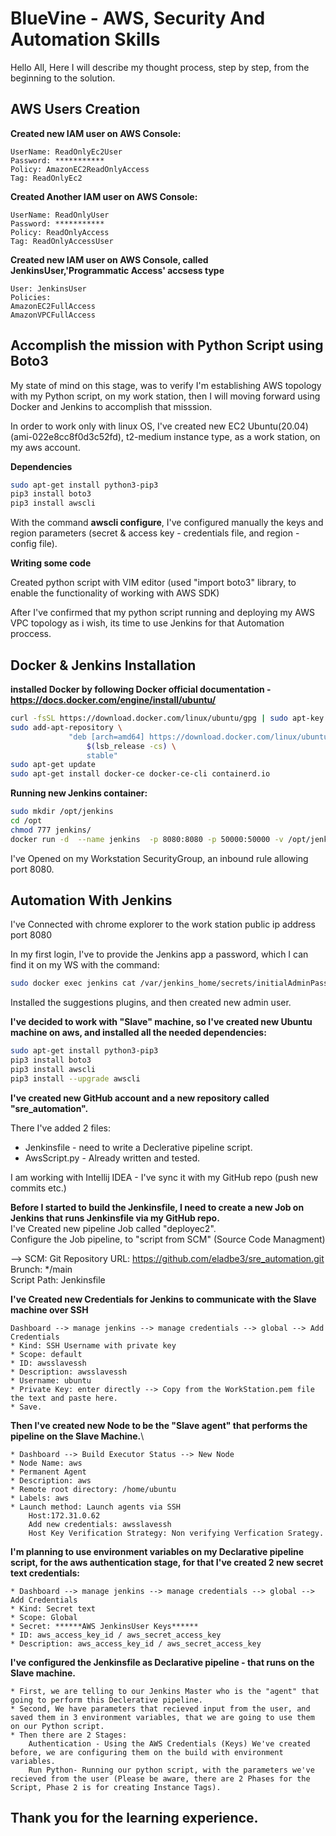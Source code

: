 # BlueVine - AWS, Security And Automation Skills
Hello All,
Here I will describe my thought process, step by step, from the beginning to the solution.


## AWS Users Creation
**Created new IAM user on AWS Console:**

    UserName: ReadOnlyEc2User
    Password: ***********
	Policy: AmazonEC2ReadOnlyAccess
	Tag: ReadOnlyEc2
**Created Another IAM user on AWS Console:**

    UserName: ReadOnlyUser
	Password: ***********
	Policy: ReadOnlyAccess
	Tag: ReadOnlyAccessUser

**Created new IAM user on AWS Console, called JenkinsUser,'Programmatic Access' accsess type**

    User: JenkinsUser
    Policies: 
    AmazonEC2FullAccess
    AmazonVPCFullAccess

## Accomplish the mission with Python Script using Boto3

My state of mind on this stage, was to verify I'm establishing AWS topology with my Python script, on my work station, then I will moving forward using Docker and Jenkins to accomplish that misssion.

In order to work only with linux OS, I've created new EC2 Ubuntu(20.04) (ami-022e8cc8f0d3c52fd), t2-medium instance type, as a work station, on my aws account.

**Dependencies**

```bash
sudo apt-get install python3-pip3
pip3 install boto3
pip3 install awscli
```
With the command **awscli configure**, I've configured manually the keys and region parameters (secret & access key - credentials file, and region -config file).

**Writing some code**

Created python script with VIM editor (used "import boto3" library, to enable the functionality of working with AWS SDK)

After I've confirmed that my python script running and deploying my AWS VPC topology as i wish, its time to use Jenkins for that Automation proccess.

## Docker & Jenkins Installation

**installed Docker by following Docker official documentation - https://docs.docker.com/engine/install/ubuntu/**

```bash
curl -fsSL https://download.docker.com/linux/ubuntu/gpg | sudo apt-key add -
sudo add-apt-repository \
 	         "deb [arch=amd64] https://download.docker.com/linux/ubuntu \
                 $(lsb_release -cs) \
                 stable"
sudo apt-get update
sudo apt-get install docker-ce docker-ce-cli containerd.io

```
**Running new Jenkins container:**

```bash
sudo mkdir /opt/jenkins
cd /opt
chmod 777 jenkins/
docker run -d  --name jenkins  -p 8080:8080 -p 50000:50000 -v /opt/jenkins:/var/jenkins_home jenkins/jenkins:lts
```
I've Opened on my Workstation SecurityGroup, an inbound rule allowing port 8080.

## Automation With Jenkins

I've Connected with chrome explorer to the work station public ip address port 8080

In my first login, I've to provide the Jenkins app a password, which I can find it on my WS with the command:
```bash
sudo docker exec jenkins cat /var/jenkins_home/secrets/initialAdminPassword
```

Installed the suggestions plugins, and then created new admin user.

**I've decided to work with "Slave" machine, so I've created new Ubuntu machine on aws, and installed all the needed dependencies:**
```bash
sudo apt-get install python3-pip3
pip3 install boto3
pip3 install awscli
pip3 install --upgrade awscli
```

**I've created new GitHub account and a new repository called "sre_automation".**

There I've added 2 files:
* Jenkinsfile - need to write a Declerative pipeline script.
* AwsScript.py - Already written and tested.

I am working with Intellij IDEA - I've sync it with my GitHub repo (push new commits etc.)

**Before I started to build the Jenkinsfile, I need to create a new Job on Jenkins that runs Jenkinsfile via my GitHub repo.**\
I've Created new pipeline Job called "deployec2".\
Configure the Job pipeline, to "script from SCM" (Source Code Managment)

--> SCM: Git
Repository URL: https://github.com/eladbe3/sre_automation.git \
Brunch: */main \
Script Path: Jenkinsfile

**I've Created new Credentials for Jenkins to communicate with the Slave machine over SSH**
        
    Dashboard --> manage jenkins --> manage credentials --> global --> Add Credentials
    * Kind: SSH Username with private key
    * Scope: default
	* ID: awsslavessh
	* Description: awsslavessh
	* Username: ubuntu
	* Private Key: enter directly --> Copy from the WorkStation.pem file the text and paste here.
	* Save.

**Then I've created new Node to be the "Slave agent" that performs the pipeline on the Slave Machine.**\

    * Dashboard --> Build Executor Status --> New Node
    * Node Name: aws
    * Permanent Agent
    * Description: aws
    * Remote root directory: /home/ubuntu
    * Labels: aws
    * Launch method: Launch agents via SSH
        Host:172.31.0.62
        Add new credentials: awsslavessh
        Host Key Verification Strategy: Non verifying Verfication Srategy.

**I'm planning to use environment variables on my Declarative pipeline script, for the aws authentication stage,
for that I've created 2 new secret text credentials:**

    * Dashboard --> manage jenkins --> manage credentials --> global --> Add Credentials
    * Kind: Secret text
    * Scope: Global
    * Secret: ******AWS JenkinsUser Keys******
    * ID: aws_access_key_id / aws_secret_access_key
    * Description: aws_access_key_id / aws_secret_access_key

**I've configured the Jenkinsfile as Declarative pipeline - that runs on the Slave machine.**

    * First, we are telling to our Jenkins Master who is the "agent" that going to perform this Declerative pipeline.
    * Second, We have parameters that recieved input from the user, and saved them in 3 environment variables, that we are going to use them on our Python script.
    * Then there are 2 Stages:
        Authentication - Using the AWS Credentials (Keys) We've created before, we are configuring them on the build with environment variables.
        Run Python- Running our python script, with the parameters we've recieved from the user (Please be aware, there are 2 Phases for the Script, Phase 2 is for creating Instance Tags).



## Thank you for the learning experience.
